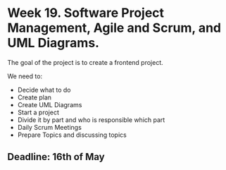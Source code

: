 # Week 19. Software Project Management, Agile and Scrum, and UML Diagrams. 
  
The goal of the project is to create a frontend project.
  
We need to:   
- Decide what to do 
- Create plan 
- Create UML Diagrams 
- Start a project 
- Divide it by part and who is responsible which part 
- Daily Scrum Meetings 
- Prepare Topics and discussing topics 

## Deadline: 16th of May

